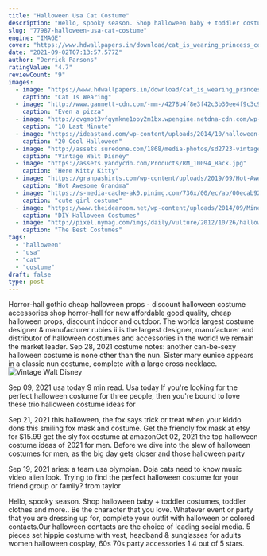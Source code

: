 ```yaml
---
title: "Halloween Usa Cat Costume"
description: "Hello, spooky season. Shop halloween baby + toddler costumes, toddler clothes and more."
slug: "77987-halloween-usa-cat-costume"
engine: "IMAGE"
cover: "https://www.hdwallpapers.in/download/cat_is_wearing_princess_costume_and_hat_hd_happy_halloween-1920x1080.jpg"
date: "2021-09-02T07:13:57.577Z"
author: "Derrick Parsons"
ratingValue: "4.7"
reviewCount: "9"
images:
  - image: "https://www.hdwallpapers.in/download/cat_is_wearing_princess_costume_and_hat_hd_happy_halloween-1920x1080.jpg"
    caption: "Cat Is Wearing"
  - image: "http://www.gannett-cdn.com/-mm-/4278b4f8e3f42c3b30ee4f9c3c90acbc4c3421eb/c=0-0-646-1154&r=583&c=0-0-580-1031/local/-/media/2015/10/06/USATODAY/USATODAY/635797372332311359-RM-PRT600.jpg"
    caption: "Even a pizza"
  - image: "http://cvgmot3vfqymkne1opy2m1bx.wpengine.netdna-cdn.com/wp-content/uploads/2015/10/burglar-costume-diy2.jpg"
    caption: "10 Last Minute"
  - image: "https://ideastand.com/wp-content/uploads/2014/10/halloween-eye-makeup/12-halloween-eye-makeup-ideas.jpg"
    caption: "20 Cool Halloween"
  - image: "http://assets.suredone.com/1868/media-photos/sd2723-vintage-walt-disney-donald-duck-halloween-mask-cesar-costumes.jpeg"
    caption: "Vintage Walt Disney"
  - image: "https://assets.yandycdn.com/Products/RM_10094_Back.jpg"
    caption: "Here Kitty Kitty"
  - image: "https://granpashirts.com/wp-content/uploads/2019/09/Hot-Awesome-Grandma-Costume-Funny-Cute-Halloween-Gift-shirt-3.jpg"
    caption: "Hot Awesome Grandma"
  - image: "https://s-media-cache-ak0.pinimg.com/736x/00/ec/ab/00ecab921b638d34d90dd3c97916dddf.jpg"
    caption: "cute girl costume"
  - image: "https://www.theidearoom.net/wp-content/uploads/2014/09/Minecraft_Costume_16.jpg"
    caption: "DIY Halloween Costumes"
  - image: "http://pixel.nymag.com/imgs/daily/vulture/2012/10/26/hallow-meme/hallow-meme_MG_6636.w529.h352.jpg"
    caption: "The Best Costumes"
tags:
  - "halloween"
  - "usa"
  - "cat"
  - "costume"
draft: false
type: post
---
```


Horror-hall gothic cheap halloween props - discount halloween costume accessories shop horror-hall for new affordable good quality, cheap halloween props, discount indoor and outdoor. The worlds largest costume designer & manufacturer rubies ii is the largest designer, manufacturer and distributor of halloween costumes and accessories in the world! we remain the market leader. Sep 28, 2021 costume notes: another can-be-sexy halloween costume is none other than the nun. Sister mary eunice appears in a classic nun costume, complete with a large cross necklace.
![Vintage Walt Disney](http://assets.suredone.com/1868/media-photos/sd2723-vintage-walt-disney-donald-duck-halloween-mask-cesar-costumes.jpeg "Vintage Walt Disney")

Sep 09, 2021 usa today  9 min read. Usa today  If you&#39;re looking for the perfect halloween costume for three people, then you&#39;re bound to love these trio halloween costume ideas for
<!--inArticleAds-->

<!--galleryOne-->

Sep 21, 2021 this halloween, the fox says trick or treat when your kiddo dons this smiling fox mask and costume. Get the friendly fox mask at etsy for $15.99 get the sly fox costume at amazonOct 02, 2021 the top halloween costume ideas of 2021 for men. Before we dive into the slew of halloween costumes for men, as the big day gets closer and those halloween party
<!--inArticleAds-->

<!--galleryTwo-->

Sep 19, 2021 aries: a team usa olympian.  Doja cats need to know music video alien look. Trying to find the perfect halloween costume for your friend group or family? from taylor
<!--galleryThree-->

Hello, spooky season. Shop halloween baby + toddler costumes, toddler clothes and more.. Be the character that you love. Whatever event or party that you are dressing up for, complete your outfit with halloween or colored contacts.Our halloween contacts are the choice of leading social media. 5 pieces set hippie costume with vest, headband & sunglasses for adults women halloween cosplay, 60s 70s party accessories 1 4 out of 5 stars.